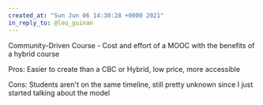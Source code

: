 ```yaml
---
created_at: "Sun Jun 06 14:30:28 +0000 2021"
in_reply_to: @leo_guinan
---
```


Community-Driven Course - Cost and effort of a MOOC with the benefits of a hybrid course

Pros: Easier to create than a CBC or Hybrid, low price, more accessible

Cons: Students aren't on the same timeline, still pretty unknown since I just started talking about the model